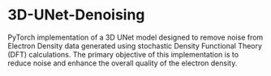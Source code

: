 # 3D-UNet-Denoising
PyTorch implementation of a 3D UNet model designed to remove noise from Electron Density data generated using stochastic Density Functional Theory (DFT) calculations. The primary objective of this implementation is to reduce noise and enhance the overall quality of the electron density.
